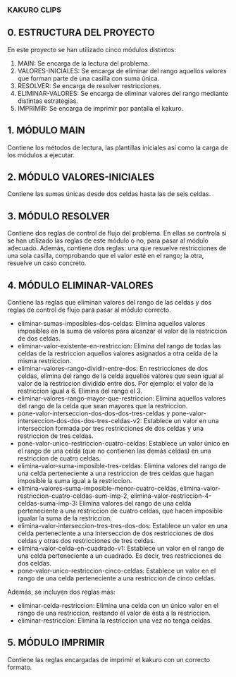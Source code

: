 ### KAKURO CLIPS

## 0. ESTRUCTURA DEL PROYECTO
En este proyecto se han utilizado cinco módulos distintos:


1. MAIN: Se encarga de la lectura del problema.
2. VALORES-INICIALES: Se encarga de eliminar del rango aquellos valores que forman parte de una casilla con suma única.
3. RESOLVER: Se encarga de resolver restricciones.
4. ELIMINAR-VALORES: Se encarga de eliminar valores del rango mediante distintas estrategias.
5. IMPRIMIR: Se encarga de imprimir por pantalla el kakuro.


## 1. MÓDULO MAIN
Contiene los métodos de lectura, las plantillas iniciales así como la carga de los módulos a ejecutar.

## 2. MÓDULO VALORES-INICIALES
Contiene las sumas únicas desde dos celdas hasta las de seis celdas.

## 3. MÓDULO RESOLVER
Contiene dos reglas de control de flujo del problema. En ellas se controla si se han utilizado las reglas de este módulo o no, para pasar al módulo adecuado.
Además, contiene dos reglas: una que resuelve restricciones de una sola casilla, comprobando que el valor esté en el rango; la otra, resuelve un caso concreto.

## 4. MÓDULO ELIMINAR-VALORES
Contiene las reglas que eliminan valores del rango de las celdas y dos reglas de control de flujo para pasar al módulo correcto.


* eliminar-sumas-imposibles-dos-celdas: Elimina aquellos valores imposibles en la suma de valores para alcanzar el valor de la restriccion de dos celdas.
* eliminar-valor-existente-en-restriccion: Elimina del rango de todas las celdas de la restriccion aquellos valores asignados a otra celda de la misma restriccion.
* eliminar-valores-rango-dividir-entre-dos: En restricciones de dos celdas, elimina del rango de la celda aquellos valores que sean igual al valor de la restriccion dividido entre dos. Por ejemplo: el valor de la restriccion igual a 6. Elimina del rango el 3.
* eliminar-valores-rango-mayor-que-restriccion: Elimina aquellos valores del rango de la celda que sean mayores que la restriccion.
* pone-valor-interseccion-dos-dos-dos-tres-celdas y pone-valor-interseccion-dos-dos-dos-tres-celdas-v2: Establece un valor en una interseccion formada por tres restricciones de dos celdas y una restriccion de tres celdas.
* pone-valor-unico-restriccion-cuatro-celdas: Establece un valor único en el rango de una celda (que no contienen las demás celdas) en una restriccion de cuatro celdas.
* elimina-valor-suma-imposible-tres-celdas: Elimina valores del rango de una celda perteneciente a una restriccion de tres celdas que hagan imposible la suma igual a la restriccion.
* elimina-valores-suma-imposible-menor-cuatro-celdas, elimina-valor-restriccion-cuatro-celdas-sum-imp-2, elimina-valor-restriccion-4-celdas-suma-imp-3: Elimina valores del rango de una celda perteneciente a una restriccion de cuatro celdas, que hacen imposible igualar la suma de la restriccion.
* elimina-valor-interseccion-tres-tres-dos-dos: Establece un valor en una celda perteneciente a una interseccion de dos restricciones de dos celdas y otras dos restricciones de tres celdas.
* elimina-valor-celda-en-cuadrado-v1: Establece un valor en el rango de una celda perteneciente a un cuadrado. Es decir, tres restricciones de dos celdas.
* pone-valor-unico-restriccion-cinco-celdas: Establece un valor en el rango de una celda perteneciente a una restriccion de cinco celdas.

Además, se incluyen dos reglas más:


* eliminar-celda-restriccion: Elimina una celda con un único valor en el rango de una restriccion, restando el valor de ésta a la restriccion.
* eliminar-restriccion: Elimina la restriccion una vez no tenga celdas.

## 5. MÓDULO IMPRIMIR
Contiene las reglas encargadas de imprimir el kakuro con un correcto formato.
